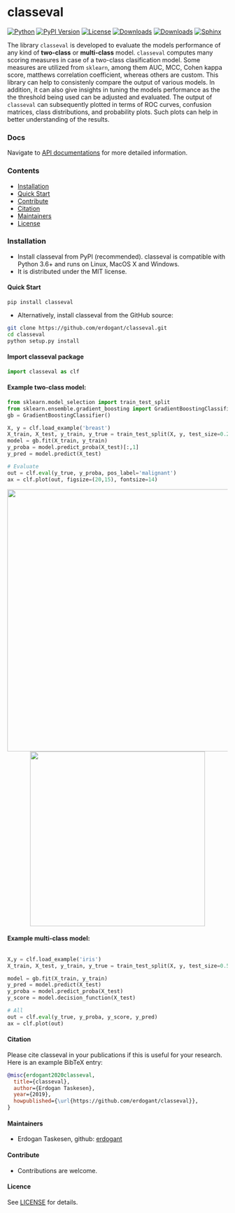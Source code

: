 # classeval

[![Python](https://img.shields.io/pypi/pyversions/classeval)](https://img.shields.io/pypi/pyversions/classeval)
[![PyPI Version](https://img.shields.io/pypi/v/classeval)](https://pypi.org/project/classeval/)
[![License](https://img.shields.io/badge/license-MIT-green.svg)](https://github.com/erdogant/classeval/blob/master/LICENSE)
[![Downloads](https://pepy.tech/badge/classeval)](https://pepy.tech/project/classeval)
[![Downloads](https://pepy.tech/badge/classeval/month)](https://pepy.tech/project/classeval/month)
[![Sphinx](https://img.shields.io/badge/Sphinx-Docs-blue)](https://erdogant.github.io/classeval/)

The library ``classeval`` is developed to evaluate the models performance of any kind of **two-class** or **multi-class** model. ``classeval`` computes many scoring measures in case of a two-class clasification model. Some measures are utilized from ``sklearn``, among them AUC, MCC, Cohen kappa score, matthews correlation coefficient, whereas others are custom. This library can help to consistenly compare the output of various models. In addition, it can also give insights in tuning the models performance as the the threshold being used can be adjusted and evaluated. The output of ``classeval`` can subsequently plotted in terms of ROC curves, confusion matrices, class distributions, and probability plots. Such plots can help in better understanding of the results.

### Docs
Navigate to [API documentations](https://erdogant.github.io/classeval/) for more detailed information.



### Contents
- [Installation](#-installation)
- [Quick Start](#-quick-start)
- [Contribute](#-contribute)
- [Citation](#-citation)
- [Maintainers](#-maintainers)
- [License](#-copyright)

### Installation
* Install classeval from PyPI (recommended). classeval is compatible with Python 3.6+ and runs on Linux, MacOS X and Windows. 
* It is distributed under the MIT license.

#### Quick Start
```
pip install classeval
```

* Alternatively, install classeval from the GitHub source:
```bash
git clone https://github.com/erdogant/classeval.git
cd classeval
python setup.py install
```  

#### Import classeval package
```python
import classeval as clf
```

#### Example two-class model:
```python
from sklearn.model_selection import train_test_split
from sklearn.ensemble.gradient_boosting import GradientBoostingClassifier
gb = GradientBoostingClassifier()

X, y = clf.load_example('breast')
X_train, X_test, y_train, y_true = train_test_split(X, y, test_size=0.2)
model = gb.fit(X_train, y_train)
y_proba = model.predict_proba(X_test)[:,1]
y_pred = model.predict(X_test)

# Evaluate
out = clf.eval(y_true, y_proba, pos_label='malignant')
ax = clf.plot(out, figsize=(20,15), fontsize=14)
```

<p align="center">
  <img src="https://github.com/erdogant/classeval/blob/master/docs/figs/Figure_1.png" width="600" />
  <img src="https://github.com/erdogant/classeval/blob/master/docs/figs/Figure_2.png" width="400" />
</p>

#### Example multi-class model:
```python

X,y = clf.load_example('iris')
X_train, X_test, y_train, y_true = train_test_split(X, y, test_size=0.5)

model = gb.fit(X_train, y_train)
y_pred = model.predict(X_test)
y_proba = model.predict_proba(X_test)
y_score = model.decision_function(X_test)

# All
out = clf.eval(y_true, y_proba, y_score, y_pred)
ax = clf.plot(out)
```

#### Citation
Please cite classeval in your publications if this is useful for your research. Here is an example BibTeX entry:
```BibTeX
@misc{erdogant2020classeval,
  title={classeval},
  author={Erdogan Taskesen},
  year={2019},
  howpublished={\url{https://github.com/erdogant/classeval}},
}
```

#### Maintainers
* Erdogan Taskesen, github: [erdogant](https://github.com/erdogant)

#### Contribute
* Contributions are welcome.

#### Licence
See [LICENSE](LICENSE) for details.
